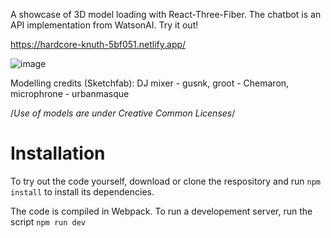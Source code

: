 A showcase of 3D model loading with React-Three-Fiber. 
The chatbot is an API implementation from WatsonAI. Try it out!

https://hardcore-knuth-5bf051.netlify.app/


![image](https://user-images.githubusercontent.com/27746994/111922241-fc9e0600-8a55-11eb-9e4b-c93b03046557.png)


Modelling credits (Sketchfab): DJ mixer - gusnk, groot - Chemaron, microphrone - urbanmasque

/*Use of models are under Creative Common Licenses*/

# Installation
To try out the code yourself, download or clone the respository and run ```npm install``` to install its dependencies.

The code is compiled in Webpack. To run a developement server, run the script ```npm run dev```

